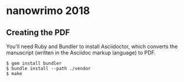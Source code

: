 # nanowrimo 2018

## Creating the PDF

You'll need Ruby and Bundler to install Asciidoctor, which converts the
manuscript (written in the Asciidoc markup language) to PDF. 

```
$ gem install bundler
$ bundle install --path ./vendor
$ make
```
